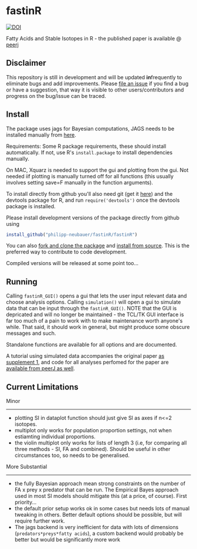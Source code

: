 fastinR
========

[![DOI](https://zenodo.org/badge/16589/Philipp-Neubauer/fastinR.svg)](https://zenodo.org/badge/latestdoi/16589/Philipp-Neubauer/fastinR)


Fatty Acids and Stable Isotopes in R - the published paper is available @ [peerj](https://peerj.com/articles/920/)

Disclaimer
----------
This repository is still in development and will be updated **in**frequently to eliminate bugs and add improvements. Please [file an issue](https://github.com/Philipp-Neubauer/fastinR/issues?milestone=1&state=open) if you find a bug or have a suggestion, that way it is visible to other users/contributors and progress on the bug/issue can be traced.

Install
-------

The package uses jags for Bayesian computations, JAGS needs to be installed manually from [here](http://sourceforge.net/projects/mcmc-jags/files/JAGS/3.x/).

Requirements: Some R package requirements, these should install automatically. If not, use R's ```install.package``` to install dependencies manually.

On MAC, Xquarz is needed to support the gui and plotting from the gui. Not needed iif plotting is manually turned off for all functions (this usually involves setting save=F manually in the function arguments).

To install directly from github you'll also need git (get it [here](http://git-scm.com/)) and the devtools package for R, and run ```require('devtools')``` once the devtools package is installed.

Please install development versions of the package directly from github using 
```R
install_github("philipp-neubauer/fastinR/fastinR")
```

You can also [fork and clone the package](https://help.github.com/articles/fork-a-repo) and [install from source](http://stackoverflow.com/questions/1474081/how-do-i-install-an-r-package-from-source). This is the preferred way to contribute to code development.

Compiled versions will be released at some point too...

Running
-------

Calling ```fastinR_GUI()``` opens a gui that lets the user input relevant data and choose analysis options. Calling ```simulation()``` will open a gui to simulate data that can be input through the ```fastinR_GUI()```. NOTE that the GUI is depricated and will no longer be maintained - the TCL/TK GUI interface is far too much of a pain to work with to make maintenance worth anyone's while. That said, it should work in general, but might produce some obscure messages and such.

Standalone functions are available for all options and are documented.

A tutorial using simulated data accompanies the original paper [as supplement 1](https://peerj.com/articles/920/#supp-1), and code for all analyses perfomed for the paper are [available from peerJ as well](https://peerj.com/articles/920/#supplemental-information).

Current Limitations
-------------------

Minor
**********

 - plotting SI in dataplot function should just give SI as axes if n<=2 isotopes. 
 - multiplot only works for population proportion settings, not when estiamting individual proportions.
 - the violin multiplot only works for lists of length 3 (i.e, for comparing all three methods - SI, FA and combined). Should be useful in other circumstances too, so needs to be generalised.
 
More Substantial
*************

 - the fully Bayesian approach mean strong constraints on the number of FA x prey x predator that can be run. The Empirical Bayes approach used in most SI models should mitigate this (at a price, of course). First priority...
 - the default prior setup works ok in some cases but needs lots of manual tweaking in others. Better default options should be possible, but will require further work.
 - The jags backend is very inefficient for data with lots of dimensions (```predators*preys*fatty acids```), a custom backend would probably be better but would be significantly more work

